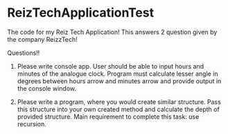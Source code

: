# ReizTechApplicationTest
The code for my Reiz Tech Application! This answers 2 question given by the company ReizzTech! 

Questions!! 

1. Please write console app. User should be able to input hours and minutes of the analogue clock.
Program must calculate lesser angle in degrees between hours arrow and minutes arrow and provide
output in the console window.

2. Please write a program, where you would create similar structure. Pass this structure into your own
created method and calculate the depth of provided structure. Main requirement to complete this task: use
recursion.

